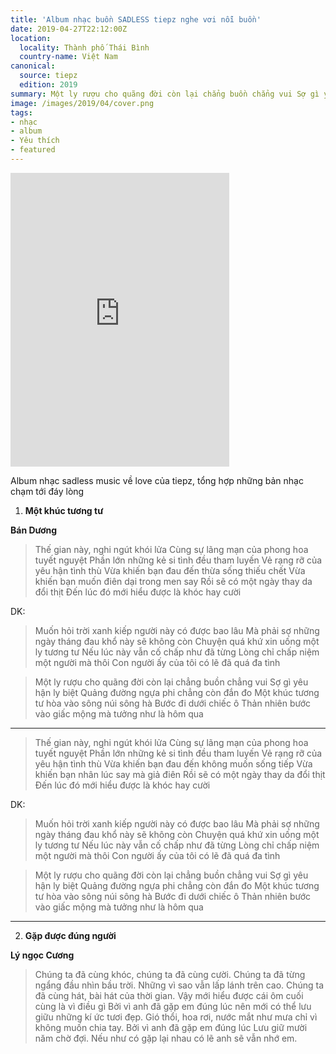 ```yaml
---
title: 'Album nhạc buồn SADLESS tiepz nghe vơi nỗi buồn'
date: 2019-04-27T22:12:00Z
location:
  locality: Thành phố Thái Bình
  country-name: Việt Nam
canonical:
  source: tiepz
  edition: 2019
summary: Một ly rượu cho quãng đời còn lại chẳng buồn chẳng vui Sợ gì yêu hận ly biệt Quảng đường ngựa phi chẳng còn đắn đo
image: /images/2019/04/cover.png
tags:
- nhạc
- album
- Yêu thích
- featured
---
```


<iframe style="border: 0; width: 350px; height: 470px;" src="https://bandcamp.com/EmbeddedPlayer/album=2484071197/size=large/bgcol=333333/linkcol=ffffff/tracklist=false/transparent=true/" seamless><a href="http://tiepz.bandcamp.com/album/sadless-love-tiepz-album">SADLESS love tiepz album by tiepz</a></iframe>

Album nhạc sadless music về love của tiepz, tổng hợp những bản nhạc chạm tới đáy lòng

1. **Một khúc tương tư**

**Bán Dương**

> Thế gian này, nghi ngút khói lửa 
> Cùng sự lãng mạn của phong hoa tuyết nguyệt 
> Phần lớn những kẻ si tình đều tham luyến 
> Vẻ rạng rỡ của yêu hận tình thù 
> Vừa khiến bạn đau đến thừa sống thiếu chết 
> Vừa khiến bạn muốn điên dại trong men say 
> Rồi sẽ có một ngày thay da đổi thịt 
> Đến lúc đó mới hiểu được là khóc hay cười 

DK: 

> Muốn hỏi trời xanh kiếp người này có được bao lâu 
> Mà phải sợ những ngày tháng đau khổ này sẽ không còn 
> Chuyện quá khứ xin uống một ly tương tư 
> Nếu lúc này vẫn cố chấp như đã từng 
> Lòng chỉ chấp niệm một người mà thôi 
> Con người ấy của tôi có lẽ đã quá đa tình 

> Một ly rượu cho quãng đời còn lại chẳng buồn chẳng vui 
> Sợ gì yêu hận ly biệt 
> Quảng đường ngựa phi chẳng còn đắn đo 
> Một khúc tương tư hòa vào sông núi sông hà 
> Bước đi dưới chiếc ô 
> Thản nhiên bước vào giấc mộng mà tưởng như là hôm qua 

* * *

> Thế gian này, nghi ngút khói lửa 
> Cùng sự lãng mạn của phong hoa tuyết nguyệt 
> Phần lớn những kẻ si tình đều tham luyến 
> Vẻ rạng rỡ của yêu hận tình thù 
> Vừa khiến bạn đau đến không muốn sống tiếp 
> Vừa khiến bạn nhân lúc say mà giả điên 
> Rồi sẽ có một ngày thay da đổi thịt 
> Đến lúc đó mới hiểu được là khóc hay cười 

DK: 

> Muốn hỏi trời xanh kiếp người này có được bao lâu 
> Mà phải sợ những ngày tháng đau khổ này sẽ không còn 
> Chuyện quá khứ xin uống một ly tương tư 
> Nếu lúc này vẫn cố chấp như đã từng 
> Lòng chỉ chấp niệm một người mà thôi 
> Con người ấy của tôi có lẽ đã quá đa tình 

> Một ly rượu cho quãng đời còn lại chẳng buồn chẳng vui 
> Sợ gì yêu hận ly biệt 
> Quảng đường ngựa phi chẳng còn đắn đo 
> Một khúc tương tư hòa vào sông núi sông hà 
> Bước đi dưới chiếc ô 
> Thản nhiên bước vào giấc mộng mà tưởng như là hôm qua 

* * *

2. **Gặp được đúng người**

**Lý ngọc Cương**

> Chúng ta đã cùng khóc, chúng ta đã cùng cười. 
> Chúng ta đã từng ngẩng đầu nhìn bầu trời. 
> Những vì sao vẫn lấp lánh trên cao. 
> Chúng ta đã cùng hát, bài hát của thời gian. 
> Vậy mới hiểu được cái ôm 
> cuối cùng là vì điều gì 
> Bởi vì anh đã gặp em đúng lúc 
> nên mới có thể lưu giữu những kí ức tươi đẹp. 
> Gió thổi, hoa rơi, nước mắt như mưa 
> chỉ vì không muốn chia tay. 
> Bởi vì anh đã gặp em đúng lúc 
> Lưu giữ mười năm chờ đợi. 
> Nếu như có gặp lại nhau 
> có lẽ anh sẽ vẫn nhớ em. 
